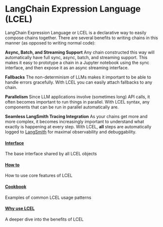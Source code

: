 # LangChain Expression Language (LCEL)

LangChain Expression Language or LCEL is a declarative way to easily compose chains together.
There are several benefits to writing chains in this manner (as opposed to writing normal code):

**Async, Batch, and Streaming Support**
Any chain constructed this way will automatically have full sync, async, batch, and streaming support.
This makes it easy to prototype a chain in a Jupyter notebook using the sync interface, and then expose it as an async streaming interface.

**Fallbacks**
The non-determinism of LLMs makes it important to be able to handle errors gracefully.
With LCEL you can easily attach fallbacks to any chain.

**Parallelism**
Since LLM applications involve (sometimes long) API calls, it often becomes important to run things in parallel.
With LCEL syntax, any components that can be run in parallel automatically are.

**Seamless LangSmith Tracing Integration**
As your chains get more and more complex, it becomes increasingly important to understand what exactly is happening at every step.
With LCEL, **all** steps are automatically logged to [LangSmith](https://smith.langchain.com) for maximal observability and debuggability.

#### [Interface](/docs/expression_language/interface)[​](#interface "Direct link to interface")

The base interface shared by all LCEL objects

#### [How to](/docs/expression_language/how_to)[​](#how-to "Direct link to how-to")

How to use core features of LCEL

#### [Cookbook](/docs/expression_language/cookbook)[​](#cookbook "Direct link to cookbook")

Examples of common LCEL usage patterns

#### [Why use LCEL](/docs/expression_language/why)[​](#why-use-lcel "Direct link to why-use-lcel")

A deeper dive into the benefits of LCEL
